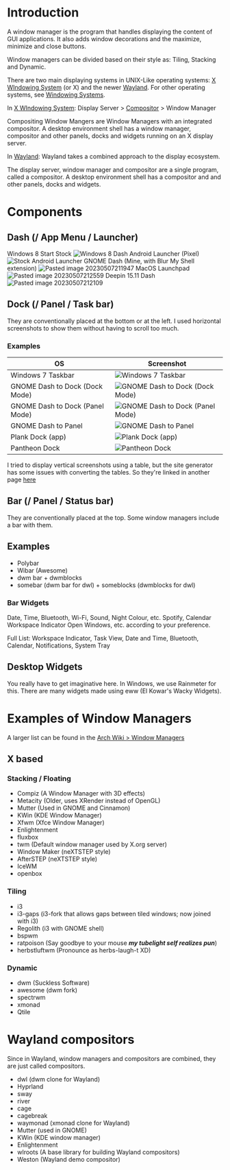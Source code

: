 # Introduction
A window manager is the program that handles displaying the content of GUI applications. It also adds window decorations and the maximize, minimize and close buttons.

Window managers can be divided based on their style as: Tiling, Stacking and Dynamic.

There are two main displaying systems in UNIX-Like operating systems: [X WIndowing System](World%20Building/Science%20and%20Engineering/Mathematics/Computer%20Science/Operating%20Systems/UNIX%20and%20Linux/X%20WIndowing%20System.md) (or X) and the newer [Wayland](World%20Building/Science%20and%20Engineering/Mathematics/Computer%20Science/Operating%20Systems/UNIX%20and%20Linux/Wayland.md). For other operating systems, see [Windowing Systems](World%20Building/Science%20and%20Engineering/Mathematics/Computer%20Science/Operating%20Systems/UNIX%20and%20Linux/Windowing%20Systems.md).

In [X WIndowing System](World%20Building/Science%20and%20Engineering/Mathematics/Computer%20Science/Operating%20Systems/UNIX%20and%20Linux/X%20WIndowing%20System.md):
Display Server > [Compositor](Compositors.md) > Window Manager

Compositing Window Mangers are Window Managers with an integrated compositor.
A desktop environment shell has a window manager, compositor and other panels, docks and widgets running on an X display server.

In [Wayland](World%20Building/Science%20and%20Engineering/Mathematics/Computer%20Science/Operating%20Systems/UNIX%20and%20Linux/Wayland.md):
Wayland takes a combined approach to the display ecosystem.

The display server, window manager and compositor are a single program, called a compositor.
A desktop environment shell has a compositor and and other panels, docks and widgets.

# Components
## Dash (/ App Menu / Launcher)

Windows 8 Start Stock
![Windows 8 Dash](_images/Windows%208%20Dash.png)
Android Launcher (Pixel) 
![Stock Android Launcher](_images/Stock%20Android%20Launcher.png)
GNOME Dash (Mine, with Blur My Shell extension) 
![Pasted image 20230507211947](_images/Pasted%20image%2020230507211947.png)
MacOS Launchpad
![Pasted image 20230507212559](_images/Pasted%20image%2020230507212559.png)
Deepin 15.11 Dash
![Pasted image 20230507212109](_images/Pasted%20image%2020230507212109.png)

## Dock (/ Panel / Task bar)
They are conventionally placed at the bottom or at the left.
I used horizontal screenshots to show them without having to scroll too much.

### Examples
| OS                              | Screenshot                                                                                |
| ------------------------------- | ----------------------------------------------------------------------------------------- |
| Windows 7 Taskbar               | ![Windows 7 Taskbar](_images/Windows%207%20Taskbar.png)                                   |
| GNOME Dash to Dock (Dock Mode)  | ![GNOME Dash to Dock (Dock Mode)](_images/GNOME%20Dash%20to%20Dock%20(Dock%20Mode).png)   |
| GNOME Dash to Dock (Panel Mode) | ![GNOME Dash to Dock (Panel Mode)](_images/GNOME%20Dash%20to%20Dock%20(Panel%20Mode).png) |
| GNOME Dash to Panel             | ![GNOME Dash to Panel](_images/GNOME%20Dash%20to%20Panel.png)                             |
| Plank Dock (app)                | ![Plank Dock (app)](_images/Plank%20Dock%20(app).png)                                     |
| Pantheon Dock                   | ![Pantheon Dock](_images/Pantheon%20Dock.png)                                             |

I tried to display vertical screenshots using a table, but the site generator has some issues with converting the tables. So they're linked in another page [here](Screenshots%20of%20docks%20placed%20vertically.md)

## Bar (/ Panel / Status bar)
They are conventionally placed at the top. Some window managers include a bar with them.

## Examples
- Polybar
- Wibar (Awesome)
- dwm bar + dwmblocks
- somebar (dwm bar for dwl) + someblocks (dwmblocks for dwl)
### Bar Widgets
Date, Time, Bluetooth, Wi-Fi, Sound, Night Colour, etc.
Spotify, Calendar
Workspace Indicator
Open Windows, etc. according to your preference.

Full List: Workspace Indicator, Task View, Date and Time, Bluetooth, Calendar, Notifications, System Tray
## Desktop Widgets
You really have to get imaginative here. In Windows, we use Rainmeter for this.
There are many widgets made using eww (El Kowar's Wacky Widgets).

# Examples of Window Managers
A larger list can be found in the [Arch Wiki > Window Managers](https://wiki.archlinux.org/title/window_manager)

## X based

### Stacking / Floating
- Compiz (A Window Manager with 3D effects)
- Metacity (Older, uses XRender instead of OpenGL)
- Mutter (Used in GNOME and Cinnamon)
- KWin (KDE Window Manager)
- Xfwm (Xfce Window Manager)
- Enlightenment
- fluxbox
- twm (Default window manager used by X.org server)
- Window Maker (neXTSTEP style)
- AfterSTEP (neXTSTEP style)
- IceWM
- openbox

### Tiling
- i3
- i3-gaps (i3-fork that allows gaps between tiled windows; now joined with i3)
- Regolith (i3 with GNOME shell)
- bspwm
- ratpoison (Say goodbye to your mouse ***my tubelight self realizes pun***)
- herbstluftwm (Pronounce as herbs-laugh-t XD)

### Dynamic
- dwm (Suckless Software)
- awesome (dwm fork)
- spectrwm
- xmonad
- Qtile

# Wayland compositors
Since in Wayland, window managers and compositors are combined, they are just called compositors.

- dwl (dwm clone for Wayland)
- Hyprland
- sway
- river
- cage
- cagebreak
- waymonad (xmonad clone for Wayland)
- Mutter (used in GNOME)
- KWin (KDE window manager)
- Enlightenment
- wlroots (A base library for building Wayland compositors)
- Weston (Wayland demo compositor)